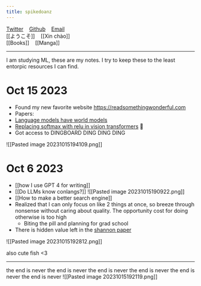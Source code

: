 ```yaml
---
title: spikedoanz
---
```

[Twitter](https://twitter.com/spikedoanz) &nbsp;&nbsp; [Github](https://github.com/spikedoanz) &nbsp;&nbsp; [Email](mailto:spikedoanz@gmail.com)
<br>
[[ようこそ]] &nbsp;&nbsp; [[Xin chào]] 
<br>
[[Books]] &nbsp;&nbsp; [[Manga]] 

---

I am studying ML, these are my notes. I try to keep these to the 
least entorpic resources I can find.
# Oct 15 2023
- Found my new favorite website https://readsomethingwonderful.com
- Papers:
- [Language models have world models](https://arxiv.org/abs/2305.10626)
- [Replacing softmax with relu in vision transformers](https://arxiv.org/abs/2309.08586) :thinking:
- Got access to DINGBOARD DING DING DING

![[Pasted image 20231015194109.png]]
# Oct 6 2023
- [[how I use GPT 4 for writing]]
- [[Do LLMs know conlangs?]]
![[Pasted image 20231015190922.png]]
- [[How to make a better search engine]]
- Realized that I can only focus on like 2 things at once, so breeze through nonsense without caring about quality. The opportunity cost for doing otherwise is too high
	- Biting the pill and planning for grad school
- There is hidden value left in the [shannon paper](https://people.math.harvard.edu/~ctm/home/text/others/shannon/entropy/entropy.pdf)

![[Pasted image 20231015192812.png]]

also cute fish <3

---

the end is never the end is never the end is never the end is never the end is never the end is never
![[Pasted image 20231015192119.png]]